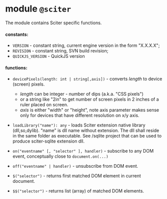 # module `@sciter`

The module contains Sciter specific functions.

#### constants:

  * `VERSION` - constant string, current engine version in the form "X.X.X.X";
  * `REVISION` - constant string, SVN build revision;
  * `QUICKJS_VERSION` - QuickJS version

#### functions:

  * `devicePixels(length: int | string[,axis])` - converts _length_ to device (screen) pixels. 
    - _length_ can be integer - number of dips (a.k.a. "CSS pixels")  
    - or a string like "2in" to get number of screen pixels in 2 inches of a ruler placed on screen.
    - _axis_ is either "width" or "height", note axis parameter makes sense only for devices that have different resolution on x/y axis.

  * `loadLibrary("name"): any` - loads Sciter extension native library (dll,so,dylib). "name" is dll name without extension. The dll shall reside in the same folder as executable. See /sqlite project that can be used to produce sciter-sqlite extension dll.  

  * `on("eventname" [, "selector" ], handler)` - subscribe to any DOM event, conceptually close to `document.on(...)`
  * `off("eventname" | handler)` - unsubscribe from DOM event.

  * `$("selector")` - returns first matched DOM element in current document.
  * `$$("selector")` - returns list (array) of matched DOM elements.


